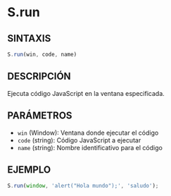 # S.run

## SINTAXIS
```javascript
S.run(win, code, name)
```

## DESCRIPCIÓN
Ejecuta código JavaScript en la ventana especificada.

## PARÁMETROS
- `win` (Window): Ventana donde ejecutar el código
- `code` (string): Código JavaScript a ejecutar
- `name` (string): Nombre identificativo para el código

## EJEMPLO
```javascript
S.run(window, 'alert("Hola mundo");', 'saludo');
```